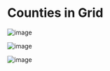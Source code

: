 # Counties in Grid

![image](https://github.com/Satillis/CountiesGrid/assets/69206121/b0d3f496-6c38-4706-b21d-6b6c979e28b8)

![image](https://github.com/Satillis/CountiesGrid/assets/69206121/24ebd5f0-5112-4170-aa3f-1e854d86ddb7)

![image](https://github.com/Satillis/CountiesGrid/assets/69206121/0a603deb-fc76-4a81-acb5-f42480790905)

